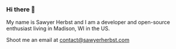 ### Hi there 👋

My name is Sawyer Herbst and I am a developer and open-source enthusiast living in Madison, WI in the US.

Shoot me an email at [contact@sawyerherbst.com](mailto:contact@sawyerherbst.com)
